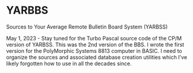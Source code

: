 # YARBBS
Sources to Your Average Remote Bulletin Board System (YARBSS)

May 1, 2023 - Stay tuned for the Turbo Pascal source code of the CP/M version of YARBSS. This was the 2nd version of the BBS. I wrote the first version for the PolyMorphic Systems 8813 computer in BASIC. I need to organize the sources and associated database creation utilities which I've likely forgotten how to use in all the decades since.
